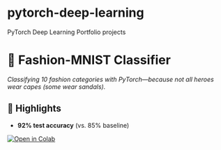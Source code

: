 # pytorch-deep-learning
PyTorch Deep Learning Portfolio projects

# 👗 Fashion-MNIST Classifier  
*Classifying 10 fashion categories with PyTorch—because not all heroes wear capes (some wear sandals).*  

## 🚀 Highlights  
- **92% test accuracy** (vs. 85% baseline)  


[![Open in Colab](https://colab.research.google.com/assets/colab-badge.svg)](https://colab.research.google.com/drive/16EwHhrSJTazAH-bi2Se_HHh48BCtUaVA#scrollTo=GbRoDOARWJPd)  
